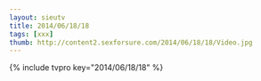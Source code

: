 ```yaml
--- 
layout: sieutv
title: 2014/06/18/18
tags: [xxx]
thumb: http://content2.sexforsure.com/2014/06/18/18/Video.jpg
---
```

{% include tvpro key="2014/06/18/18" %} 
